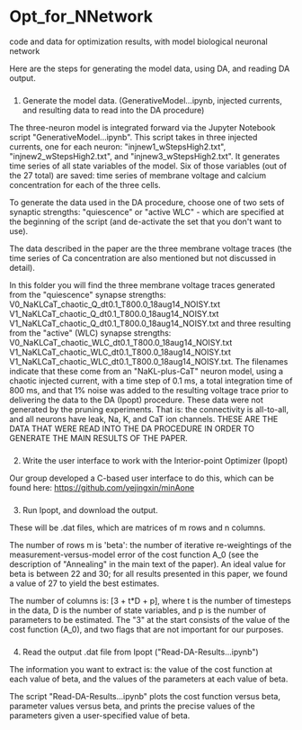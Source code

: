 # Opt_for_NNetwork
 code and data for optimization results, with model biological neuronal network

Here are the steps for generating the model data, using DA, and reading DA output.

###
1) Generate the model data.  (GenerativeModel...ipynb, injected currents, and resulting data to read into the DA procedure)

The three-neuron model is integrated forward via the Jupyter Notebook script "GenerativeModel...ipynb".  This script takes in 
three injected currents, one for each neuron: "injnew1_wStepsHigh2.txt", "injnew2_wStepsHigh2.txt", and "injnew3_wStepsHigh2.txt". 
It generates time series of all state variables of the model.  Six of those variables (out of the 27 total) are saved: time series of 
membrane voltage and calcium concentration for each of the three cells.

To generate the data used in the DA procedure, choose one of two sets of synaptic strengths: "quiescence" or "active WLC" - which are 
specified at the beginning of the script (and de-activate the set that you don't want to use).

The data described in the paper are the three membrane voltage traces (the time series of Ca concentration are also mentioned but not 
discussed in detail).  

In this folder you will find the three membrane voltage traces generated from the "quiescence" synapse strengths:
  V0_NaKLCaT_chaotic_Q_dt0.1_T800.0_18aug14_NOISY.txt
  V1_NaKLCaT_chaotic_Q_dt0.1_T800.0_18aug14_NOISY.txt
  V1_NaKLCaT_chaotic_Q_dt0.1_T800.0_18aug14_NOISY.txt
and three resulting from the "active" (WLC) synapse strengths:
  V0_NaKLCaT_chaotic_WLC_dt0.1_T800.0_18aug14_NOISY.txt
  V1_NaKLCaT_chaotic_WLC_dt0.1_T800.0_18aug14_NOISY.txt
  V1_NaKLCaT_chaotic_WLC_dt0.1_T800.0_18aug14_NOISY.txt.
The filenames indicate that these come from an "NaKL-plus-CaT" neuron model, using a chaotic injected current, with a time step
of 0.1 ms, a total integration time of 800 ms, and that 1% noise was added to the resulting voltage trace prior to delivering the data
to the DA (Ipopt) procedure.  These data were not generated by the pruning experiments.  That is: the connectivity is all-to-all, and 
all neurons have leak, Na, K, and CaT ion channels.  THESE ARE THE DATA THAT WERE READ INTO THE DA PROCEDURE IN ORDER TO GENERATE 
THE MAIN RESULTS OF THE PAPER.

###
2) Write the user interface to work with the Interior-point Optimizer (Ipopt)

Our group developed a C-based user interface to do this, which can be found here:
https://github.com/yejingxin/minAone

###
3) Run Ipopt, and download the output. 

These will be .dat files, which are matrices of m rows and n columns.  

The number of rows m is 'beta': the number of iterative re-weightings of the measurement-versus-model error of the cost function A_0 
(see the description of "Annealing" in the main text of the paper).  An ideal value for beta is between 22 and 30; for all results 
presented in this paper, we found a value of 27 to yield the best estimates.

The number of columns is: [3 + t*D + p], where t is the number of timesteps in the data, D is the number of state variables, and p
is the number of parameters to be estimated.  The "3" at the start consists of the value of the cost function (A_0), and two flags
that are not important for our purposes.

###
4) Read the output .dat file from Ipopt ("Read-DA-Results...ipynb")

The information you want to extract is: the value of the cost function at each value of beta, and the values of the parameters at 
each value of beta.  

The script "Read-DA-Results...ipynb" plots the cost function versus beta, parameter values versus beta, and prints the precise
values of the parameters given a user-specified value of beta.
